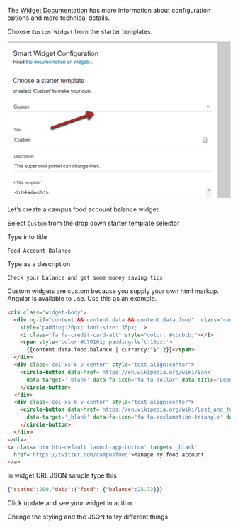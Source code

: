 The
[Widget Documentation](http://uw-madison-doit.github.io/uw-frame/widgets.html)
has more information about configuration options and more technical details.

Choose `Custom Widget` from the starter templates.

![Image of the template dropdown](img/selectorDropDown.png)

Let’s create a campus food account balance widget.

Select `Custom` from the drop down starter template selector

Type into title
```
Food Account Balance
```

Type as a description
```
Check your balance and get some money saving tips
```

Custom widgets are custom because you supply your own html markup.  Angular is
available to use.  Use this as an example.

```html
<div class='widget-body'>
  <div ng-if="content && content.data && content.data.food"  class='center'
    style='padding:20px; font-size: 35px; '>
    <i class="fa fa-credit-card-alt" style="color: #cbcbcb;"></i>
    <span style='color:#b70101; padding-left:10px;'>
      {{content.data.food.balance | currency:"$":2}}</span>
  </div>
  <div class='col-xs-6 v-center' style="text-align:center">
    <circle-button data-href='https://en.wikipedia.org/wiki/Bank'
      data-target='_blank' data-fa-icon='fa fa-dollar' data-title='Deposit money'>
    </circle-button>
  </div>
  <div class='col-xs-6 v-center' style="text-align:center">
    <circle-button data-href='https://en.wikipedia.org/wiki/Lost_and_found'
      data-target='_blank' data-fa-icon='fa fa-exclamation-triangle' data-title='Report lost card'>
    </circle-button>
  </div>
</div>
<a class='btn btn-default launch-app-button' target='_blank'
  href='https://twitter.com/campusfood'>Manage my food account
</a>
```

In widget URL JSON sample type this

```json
{"status":200,"data":{"food": {"balance":25.73}}}
```

Click update and see your widget in action.

Change the styling and the JSON to try different things.

